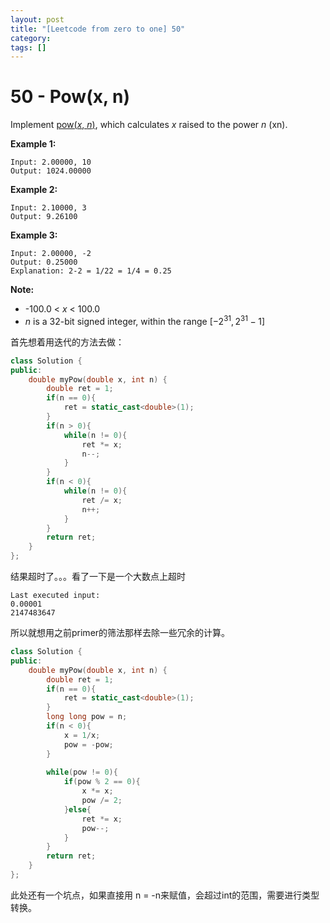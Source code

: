 ```yaml
---
layout: post
title: "[Leetcode from zero to one] 50"
category: 
tags: []
---
```


<head>
    <script src="https://cdn.mathjax.org/mathjax/latest/MathJax.js?config=TeX-AMS-MML_HTMLorMML" type="text/javascript"></script>
    <script type="text/x-mathjax-config">
        MathJax.Hub.Config({
            tex2jax: {
            skipTags: ['script', 'noscript', 'style', 'textarea', 'pre'],
            inlineMath: [['$','$']]
            }
        });
    </script>
</head>

# 50 - Pow(x, n)

Implement [pow(*x*, *n*)](http://www.cplusplus.com/reference/valarray/pow/), which calculates *x* raised to the power *n* (xn).

**Example 1:**

```
Input: 2.00000, 10
Output: 1024.00000
```

**Example 2:**

```
Input: 2.10000, 3
Output: 9.26100
```

**Example 3:**

```
Input: 2.00000, -2
Output: 0.25000
Explanation: 2-2 = 1/22 = 1/4 = 0.25
```

**Note:**

- -100.0 < *x* < 100.0
- *n* is a 32-bit signed integer, within the range $[-2^{31}, 2^{31} - 1]$



首先想着用迭代的方法去做：

```c++
class Solution {
public:
    double myPow(double x, int n) {
        double ret = 1;
        if(n == 0){
            ret = static_cast<double>(1);
        }
        if(n > 0){
            while(n != 0){
                ret *= x;
                n--;
            }
        }
        if(n < 0){
            while(n != 0){
                ret /= x;
                n++;
            }
        }
        return ret;
    }
};
```

结果超时了。。。看了一下是一个大数点上超时

```
Last executed input:
0.00001
2147483647
```

所以就想用之前primer的筛法那样去除一些冗余的计算。

```c++
class Solution {
public:
    double myPow(double x, int n) {
        double ret = 1;
        if(n == 0){
            ret = static_cast<double>(1);
        }
        long long pow = n;
        if(n < 0){
            x = 1/x;
            pow = -pow;
        }
        
        while(pow != 0){
            if(pow % 2 == 0){
                x *= x;
                pow /= 2;
            }else{
                ret *= x;
                pow--;
            }
        }
        return ret;
    }
};
```

此处还有一个坑点，如果直接用 n = -n来赋值，会超过int的范围，需要进行类型转换。


